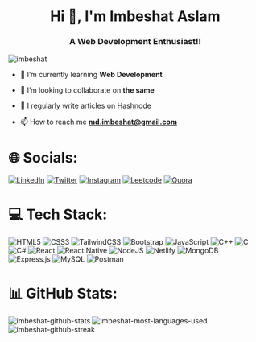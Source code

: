 <h1 align="center">Hi 👋, I'm Imbeshat Aslam</h1>
<h3 align="center">A Web Development Enthusiast!!</h3>

<p align="left"> <img src="https://komarev.com/ghpvc/?username=imbeshat&label=Profile%20views&color=1C8D73&style=plastic" alt="imbeshat" /> </p>

- 🌱 I’m currently learning **Web Development**

- 👯 I’m looking to collaborate on **the same**

- 📝 I regularly write articles on [Hashnode](https://imbeshat.hashnode.dev/)

- 📫 How to reach me **md.imbeshat@gmail.com**

# 🌐 Socials:
[![LinkedIn](https://img.shields.io/badge/LinkedIn-%230077B5.svg?logo=linkedin&logoColor=white)](https://linkedin.com/in/imbeshataslam7) 
[![Twitter](https://img.shields.io/badge/Twitter-%231DA1F2.svg?logo=Twitter&logoColor=white)](https://twitter.com/imbeshat7) 
[![Instagram](https://img.shields.io/badge/Instagram-%23E4405F.svg?logo=Instagram&logoColor=white)](https://instagram.com/imbeshat7)
[![Leetcode](https://img.shields.io/badge/Leetcode-%23ffa116.svg?logo=Leetcode&logoColor=white)](https://www.leetcode.com/imbeshat)
[![Quora](https://img.shields.io/badge/Quora-%23B92B27.svg?logo=Quora&logoColor=white)](https://quora.com/profile/Imbeshat-Aslam-1) 

# 💻 Tech Stack:
![HTML5](https://img.shields.io/badge/html5-%23E34F26.svg?style=plastic&logo=html5&logoColor=white) 
![CSS3](https://img.shields.io/badge/css3-%231572B6.svg?style=plastic&logo=css3&logoColor=white) 
![TailwindCSS](https://img.shields.io/badge/tailwindcss-%2338B2AC.svg?style=plastic&logo=tailwind-css&logoColor=white) 
![Bootstrap](https://img.shields.io/badge/bootstrap-%23563D7C.svg?style=plastic&logo=bootstrap&logoColor=white) 
![JavaScript](https://img.shields.io/badge/javascript-%23323330.svg?style=plastic&logo=javascript&logoColor=%23F7DF1E) 
![C++](https://img.shields.io/badge/c++-%2300599C.svg?style=plastic&logo=c%2B%2B&logoColor=white) 
![C](https://img.shields.io/badge/c-%2300599C.svg?style=plastic&logo=c&logoColor=white) 
![C#](https://img.shields.io/badge/c%23-%23239120.svg?style=plastic&logo=c-sharp&logoColor=white) 
![React](https://img.shields.io/badge/react-%2320232a.svg?style=plastic&logo=react&logoColor=%2361DAFB) 
![React Native](https://img.shields.io/badge/react_native-%2320232a.svg?style=plastic&logo=react&logoColor=%2361DAFB) 
![NodeJS](https://img.shields.io/badge/node.js-6DA55F?style=plastic&logo=node.js&logoColor=white) 
![Netlify](https://img.shields.io/badge/netlify-%23000000.svg?style=plastic&logo=netlify&logoColor=#00C7B7) 
![MongoDB](https://img.shields.io/badge/MongoDB-%234ea94b.svg?style=plastic&logo=mongodb&logoColor=white) 
![Express.js](https://img.shields.io/badge/express.js-%23404d59.svg?style=plastic&logo=express&logoColor=%2361DAFB) 
![MySQL](https://img.shields.io/badge/mysql-%2300f.svg?style=plastic&logo=mysql&logoColor=white) 
![Postman](https://img.shields.io/badge/Postman-FF6C37?style=plastic&logo=postman&logoColor=white)

# 📊 GitHub Stats:
![imbeshat-github-stats](https://github-readme-stats-git-masterrstaa-rickstaa.vercel.app/api?username=imbeshat&theme=radical&hide_border=false&include_all_commits=true&count_private=true)
![imbeshat-most-languages-used](https://github-readme-stats-git-masterrstaa-rickstaa.vercel.app/api/top-langs?username=imbeshat&theme=radical&hide_border=false&include_all_commits=true&count_private=true&layout=compact)
![imbeshat-github-streak](https://github-readme-streak-stats.herokuapp.com/?user=imbeshat&theme=radical&hide_border=false)
